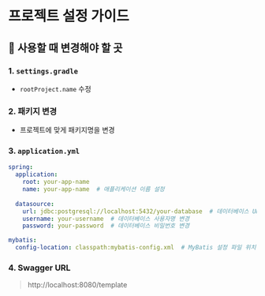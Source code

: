 # 프로젝트 설정 가이드

## 📌 사용할 때 변경해야 할 곳

### 1. `settings.gradle`
- `rootProject.name` 수정

### 2. 패키지 변경
- 프로젝트에 맞게 패키지명을 변경

### 3. `application.yml`
```yaml
spring:
  application:
    root: your-app-name
    name: your-app-name  # 애플리케이션 이름 설정
  
  datasource:
    url: jdbc:postgresql://localhost:5432/your-database  # 데이터베이스 URL 변경
    username: your-username  # 데이터베이스 사용자명 변경
    password: your-password  # 데이터베이스 비밀번호 변경

mybatis:
  config-location: classpath:mybatis-config.xml  # MyBatis 설정 파일 위치 변경
```

### 4. Swagger URL
> http://localhost:8080/template